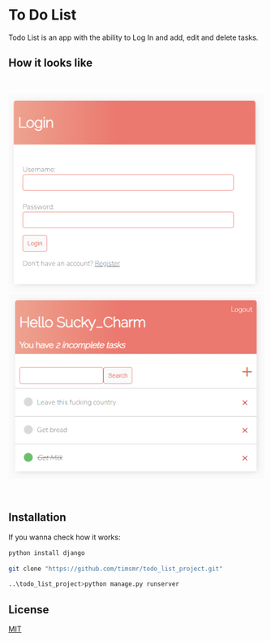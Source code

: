# To Do List

Todo List is an app with the ability to Log In and add, edit and delete tasks.

## How it looks like
<br>
<p align="center">
    <img src="README_PICS/login.png" />
    <img src="README_PICS/tasks.png" />
</p>
<br>

## Installation

If you wanna check how it works:

```bash
python install django
```

```bash
git clone "https://github.com/timsmr/todo_list_project.git"
```

```bash
..\todo_list_project>python manage.py runserver
```

## License
[MIT](https://choosealicense.com/licenses/mit/)